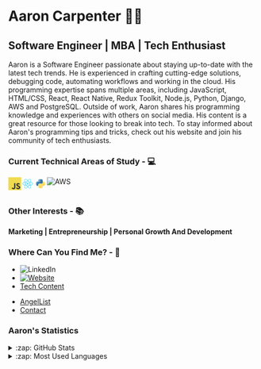 # Aaron Carpenter :man_technologist:

## Software Engineer | MBA | Tech Enthusiast

Aaron is a Software Engineer passionate about staying up-to-date with the latest tech trends. He is experienced in crafting cutting-edge solutions, debugging code, automating workflows and working in the cloud. His programming expertise spans multiple areas, including JavaScript, HTML/CSS, React, React Native, Redux Toolkit, Node.js, Python, Django, AWS and PostgreSQL. Outside of work, Aaron shares his programming knowledge and experiences with others on social media. His content is a great resource for those looking to break into tech. To stay informed about Aaron's programming tips and tricks, check out his website and join his community of tech enthusiasts.

### Current Technical Areas of Study - :computer:
[<img align="left" alt="JavaScript" width="26px" src="https://raw.githubusercontent.com/github/explore/80688e429a7d4ef2fca1e82350fe8e3517d3494d/topics/javascript/javascript.png" />][website]
[<img align="left" alt="React" width="26px" src="https://raw.githubusercontent.com/github/explore/80688e429a7d4ef2fca1e82350fe8e3517d3494d/topics/react/react.png" />][website]
[<img align="left" alt="python" width="26px" src="https://raw.githubusercontent.com/github/explore/80688e429a7d4ef2fca1e82350fe8e3517d3494d/topics/python/python.png" />][website]
[<img align="left" alt="AWS" width="50" src="https://github.com/melanieshi0120/melanieshi0120/blob/master/images/AWS.jpeg" />][website]
<br />
<br />

### Other Interests - :books:
**Marketing | Entrepreneurship | Personal Growth And Development**

### Where Can You Find Me? - :iphone:
<!-- * [LinkedIn](http://linkedin.com/in/aaronkcarpenter) -->
* [<img align="left" alt="LinkedIn" width="80" src="https://github.com/melanieshi0120/melanieshi0120/blob/master/linkedin.ico" />]( http://www.linkedin.com/in/aaronkcarpenter)
* [![Website](https://img.shields.io/website?label=AARONKYLEC.COM&m&style=for-the-badge&url=https%3A%2F%2Faaronkylec.com)](https://aaronkylec.com)
* [Tech Content](https://aaronkyle.co)
<!-- * [Portfolio](http://aaronkylec.com) -->
* [AngelList](https://angel.co/u/aaron-carpenter-4)
* [Contact](mailto:aaronkcarpenter@gmail.com)

### Aaron's Statistics
<details>
  <summary>:zap: GitHub Stats</summary>

  <img align="left" alt="Aaron's GitHub Stats" src="https://github-readme-stats.vercel.app/api?username=aaronkcarpenter&show_icons=true&hide_border=true" />

</details>

<details>
  <summary>:zap: Most Used Languages</summary>

<img align="left" alt="Aaron's GitHub Top Languages" src="https://github-readme-stats.vercel.app/api/top-langs/?username=aaronkcarpenter" />

</details>



[website]: https://aaronkylec.com/
[website2]: https://aaronkyle.co

